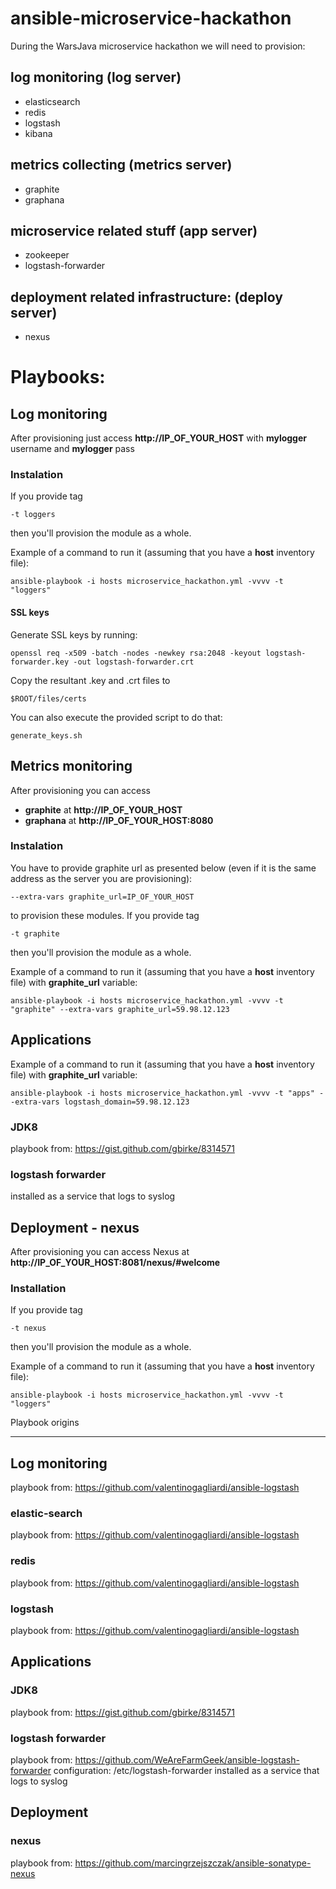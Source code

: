 ansible-microservice-hackathon
==============================

During the WarsJava microservice hackathon we will need to provision:

## log monitoring (log server)
- elasticsearch
- redis
- logstash
- kibana

## metrics collecting (metrics server)
- graphite
- graphana

## microservice related stuff (app server)
- zookeeper
- logstash-forwarder

## deployment related infrastructure: (deploy server)
- nexus

# Playbooks:

## Log monitoring

After provisioning just access __http://IP_OF_YOUR_HOST__ with __mylogger__ username and __mylogger__ pass

### Instalation

If you provide tag 

```
-t loggers 
```
then you'll provision the module as a whole.

Example of a command to run it (assuming that you have a __host__ inventory file):

```
ansible-playbook -i hosts microservice_hackathon.yml -vvvv -t "loggers"
```

#### SSL keys
Generate SSL keys by running:

```
openssl req -x509 -batch -nodes -newkey rsa:2048 -keyout logstash-forwarder.key -out logstash-forwarder.crt
```

Copy the resultant .key and .crt files to 

```
$ROOT/files/certs

```
You can also execute the provided script to do that:

```
generate_keys.sh
```

## Metrics monitoring

After provisioning you can access
- __graphite__ at __http://IP_OF_YOUR_HOST__
- __graphana__ at __http://IP_OF_YOUR_HOST:8080__

### Instalation
You have to provide graphite url as presented below (even if it is the same address as the server you are provisioning):

```
--extra-vars graphite_url=IP_OF_YOUR_HOST 
```

to provision these modules. If you provide tag 

```
-t graphite 
```
then you'll provision the module as a whole.

Example of a command to run it (assuming that you have a __host__ inventory file) with __graphite_url__ variable:

```
ansible-playbook -i hosts microservice_hackathon.yml -vvvv -t "graphite" --extra-vars graphite_url=59.98.12.123
```

## Applications

Example of a command to run it (assuming that you have a __host__ inventory file) with __graphite_url__ variable:

```
ansible-playbook -i hosts microservice_hackathon.yml -vvvv -t "apps" --extra-vars logstash_domain=59.98.12.123
```

### JDK8
playbook from: https://gist.github.com/gbirke/8314571

### logstash forwarder
installed as a service that logs to syslog

## Deployment - nexus

After provisioning you can access Nexus at __http://IP_OF_YOUR_HOST:8081/nexus/#welcome__

### Installation

If you provide tag 

```
-t nexus 
```
then you'll provision the module as a whole.

Example of a command to run it (assuming that you have a __host__ inventory file):

```
ansible-playbook -i hosts microservice_hackathon.yml -vvvv -t "loggers"
```


Playbook origins
_____________________________

## Log monitoring

playbook from: https://github.com/valentinogagliardi/ansible-logstash

### elastic-search
playbook from: https://github.com/valentinogagliardi/ansible-logstash

### redis
playbook from: https://github.com/valentinogagliardi/ansible-logstash

### logstash
playbook from: https://github.com/valentinogagliardi/ansible-logstash

## Applications

### JDK8
playbook from: https://gist.github.com/gbirke/8314571

### logstash forwarder
playbook from: https://github.com/WeAreFarmGeek/ansible-logstash-forwarder
configuration: /etc/logstash-forwarder
installed as a service that logs to syslog

## Deployment

### nexus
playbook from: https://github.com/marcingrzejszczak/ansible-sonatype-nexus
